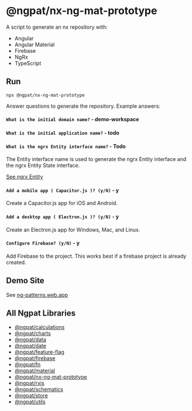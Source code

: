 # @ngpat/nx-ng-mat-prototype

A script to generate an nx repository with:
- Angular
- Angular Material
- Firebase
- NgRx
- TypeScript

## Run

```
npx @ngpat/nx-ng-mat-prototype
```

Answer questions to generate the repository. Example answers:

#### `What is the initial domain name?` - demo-workspace
#### `What is the initial application name?` - todo
#### `What is the ngrx Entity interface name?` - Todo

The Entity interface name is used to generate the ngrx Entity interface and the ngrx Entity State interface.

[See ngrx Entity](https://ngrx.io/guide/entity)


#### `Add a mobile app ( Capacitor.js )? (y/N)` - y

Create a Capacitor.js app for iOS and Android.

#### `Add a desktop app ( Electron.js )? (y/N)` - y

Create an Electron.js app for Windows, Mac, and Linux.

#### `Configure Firebase? (y/N)` - y

Add Firebase to the project. This works best if a firebase project is already created.

## Demo Site

See [ng-patterns.web.app](https://ng-patterns.web.app/)

## All Ngpat Libraries

- [@ngpat/calculations](https://ngpat-docs-calculations.web.app/index.html)
- [@ngpat/charts](https://ngpat-docs-charts.web.app/index.html)
- [@ngpat/data](https://ngpat-docs-data.web.app/index.html)
- [@ngpat/date](https://ngpat-docs-date.web.app/index.html)
- [@ngpat/feature-flag](https://ngpat-docs-feature-flag.web.app/index.html)
- [@ngpat/firebase](https://ngpat-docs-firebase.web.app/index.html)
- [@ngpat/fn](https://ngpat-docs-fn.web.app/index.html)
- [@ngpat/material](https://ngpat-docs-material.web.app/index.html)
- [@ngpat/nx-ng-mat-prototype](https://ngpat-docs-nx-ng-mat-prototype.web.app/index.html)
- [@ngpat/rxjs](https://ngpat-docs-rxjs.web.app/index.html)
- [@ngpat/schematics](https://ngpat-docs-schematics.web.app/index.html)
- [@ngpat/store](https://ngpat-docs-store.web.app/index.html)
- [@ngpat/utils](https://ngpat-docs-utils.web.app/index.html)
